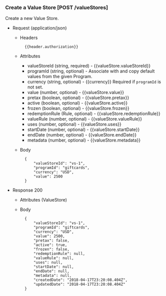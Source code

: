 ### Create a Value Store [POST /valueStores]

Create a new Value Store.

+ Request (application/json)
    + Headers
    
            {{header.authorization}}

    + Attributes
        + valueStoreId (string, required) - {{valueStore.valueStoreId}}
        + programId (string, optional) - Associate with and copy default values from the given Program.
        + currency (string, optional) - {{currency}} Required if `programId` is not set.
        + value (number, optional) - {{valueStore.value}}
        + pretax (boolean, optional) - {{valueStore.pretax}}
        + active (boolean, optional) - {{valueStore.active}}
        + frozen (boolean, optional) - {{valueStore.frozen}}
        + redemptionRule (Rule, optional) - {{valueStore.redemptionRule}}
        + valueRule (number, optional) - {{valueStore.valueRule}}
        + uses (number, optional) - {{valueStore.uses}}
        + startDate (number, optional) - {{valueStore.startDate}}
        + endDate (number, optional) - {{valueStore.endDate}}
        + metadata (number, optional) - {{valueStore.metadata}}
        
    + Body
    
            {
                "valueStoreId": "vs-1",
                "programId": "giftcards",
                "currency": "USD",
                "value": 2500
            }
    
+ Response 200
    + Attributes (ValueStore)

    + Body
    
            {
                "valueStoreId": "vs-1",
                "programId": "giftcards",
                "currency": "USD",
                "value": 2500, 
                "pretax": false,
                "active": true,
                "frozen": false,
                "redemptionRule": null,
                "valueRule": null,
                "uses": null,
                "startDate": null,
                "endDate": null,
                "metadata": null,
                "createdDate": "2018-04-17T23:20:08.404Z",
                "updatedDate": "2018-04-17T23:20:08.404Z"
            }

